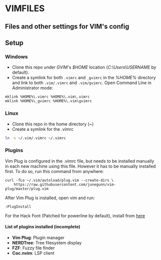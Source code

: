 VIMFILES
========

Files and other settings for VIM's config 
-----------------------------------------

## Setup

### Windows
  * Clone this repo under GVIM's *$HOME* location (*C:\Users\USERNAME* by
default). 
  * Create a symlink for both `.vimrc` and `_gvimrc` in the *%HOME%* directory
    and link to both `.vim/.vimrc` and `.vim/gvimrc`.
Open Command Line in Administrator mode:
```DOS
mklink %HOME%\.vimrc %HOME%\.vim\.vimrc
mklink %HOME%\_gvimrc %HOME%\.vim\gvimrc
```

### Linux
  * Clone this repo in the home directory (~)
  * Create a symlink for the .vimrc
```bash
ln -s ~/.vim/.vimrc ~/.vimrc
```

### Plugins
Vim Plug is configured in the .vimrc file, but needs to be installed manually in
each new machine using this file. However it has to be manually installed first.
To do so, run this command from anywhere:
```
curl -fLo ~/.vim/autoload/plug.vim --create-dirs \
    https://raw.githubusercontent.com/junegunn/vim-plug/master/plug.vim
```

After Vim Plug is installed, open vim and run:
```vim
:PlugInstall
```

For the Hack Font (Patched for powerline by default), install from [here](https://github.com/source-foundry/Hack)

#### List of plugins installed (incomplete)
  * **Vim Plug**: Plugin manager
  * **NERDTree**: Tree filesystem display
  * **FZF**: Fuzzy file finder
  * **Coc.nvim**: LSP client
